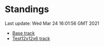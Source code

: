 # Standings

Last update: Wed Mar 24 16:01:56 GMT 2021

* [Base track](comps/Base/2021-03-24/standings.md)
* [Test12x12x6 track](comps/Test12x12x6/2021-03-24/standings.md)
